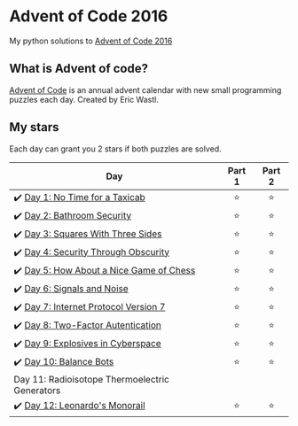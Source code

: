 # Advent of Code 2016 
My python solutions to [Advent of Code 2016](https://adventofcode.com/2016)

## What is Advent of code?
[Advent of Code](https://adventofcode.com/) is an annual advent calendar with new small programming puzzles each day. Created by Eric Wastl.

## My stars
Each day can grant you 2 stars if both puzzles are solved. 

| Day | Part 1 | Part 2 |
|---|:----:|:---:|
|✔️ [Day 1: No Time for a Taxicab](01) | ⭐️ | ⭐️ |
|✔️ [Day 2: Bathroom Security](02) | ⭐️ | ⭐️ |
|✔️ [Day 3: Squares With Three Sides](03) | ⭐️ | ⭐️ |
|✔️ [Day 4: Security Through Obscurity](04) | ⭐️ | ⭐️ |
|✔️ [Day 5: How About a Nice Game of Chess](05) | ⭐️ | ⭐️ |
|✔️ [Day 6: Signals and Noise](06) | ⭐️ | ⭐️ |
|✔️ [Day 7: Internet Protocol Version 7](07) | ⭐️ | ⭐️ |
|✔️ [Day 8: Two-Factor Autentication](08) | ⭐️ | ⭐️ |
|✔️ [Day 9: Explosives in Cyberspace](09) | ⭐️ | ⭐️ |
|✔️ [Day 10: Balance Bots](10) | ⭐️ | ⭐️ |
|  Day 11: Radioisotope Thermoelectric Generators |   |   |
|✔️ [Day 12: Leonardo's Monorail](12) | ⭐️ | ⭐️ |
